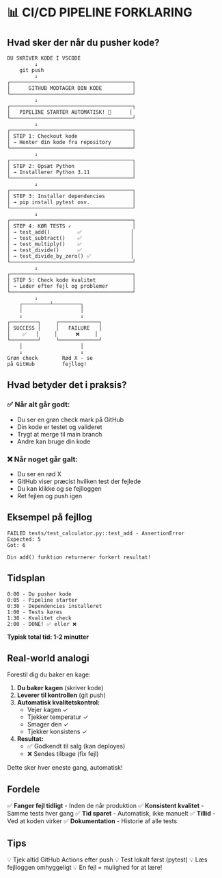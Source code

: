 # 📊 CI/CD PIPELINE FORKLARING

## Hvad sker der når du pusher kode?

```
DU SKRIVER KODE I VSCODE
         ↓
    git push
         ↓
┌────────────────────────────────────────┐
│      GITHUB MODTAGER DIN KODE          │
└────────────────────────────────────────┘
         ↓
┌────────────────────────────────────────┐
│   PIPELINE STARTER AUTOMATISK! 🚀      │
└────────────────────────────────────────┘
         ↓
┌────────────────────────────────────────┐
│ STEP 1: Checkout kode                  │
│ → Henter din kode fra repository       │
└────────────────────────────────────────┘
         ↓
┌────────────────────────────────────────┐
│ STEP 2: Opsæt Python                   │
│ → Installerer Python 3.11              │
└────────────────────────────────────────┘
         ↓
┌────────────────────────────────────────┐
│ STEP 3: Installer dependencies         │
│ → pip install pytest osv.              │
└────────────────────────────────────────┘
         ↓
┌────────────────────────────────────────┐
│ STEP 4: KØR TESTS ✓                    │
│ → test_add()         ✅                │
│ → test_subtract()    ✅                │
│ → test_multiply()    ✅                │
│ → test_divide()      ✅                │
│ → test_divide_by_zero() ✅             │
└────────────────────────────────────────┘
         ↓
┌────────────────────────────────────────┐
│ STEP 5: Check kode kvalitet            │
│ → Leder efter fejl og problemer        │
└────────────────────────────────────────┘
         ↓
    ┌─────────┴─────────┐
    │                   │
    ↓                   ↓
┌─────────┐     ┌─────────────┐
│ SUCCESS │     │   FAILURE   │
│    ✅   │     │      ❌     │
└─────────┘     └─────────────┘
    │                   │
    ↓                   ↓
Grøn check        Rød X - se
på GitHub         fejllog!
```

## Hvad betyder det i praksis?

### ✅ Når alt går godt:
- Du ser en grøn check mark på GitHub
- Din kode er testet og valideret
- Trygt at merge til main branch
- Andre kan bruge din kode

### ❌ Når noget går galt:
- Du ser en rød X
- GitHub viser præcist hvilken test der fejlede
- Du kan klikke og se fejlloggen
- Ret fejlen og push igen

## Eksempel på fejllog

```
FAILED tests/test_calculator.py::test_add - AssertionError
Expected: 5
Got: 6

Din add() funktion returnerer forkert resultat!
```

## Tidsplan

```
0:00 - Du pusher kode
0:05 - Pipeline starter
0:30 - Dependencies installeret
1:00 - Tests køres
1:30 - Kvalitet check
2:00 - DONE! ✅ eller ❌
```

**Typisk total tid: 1-2 minutter**

## Real-world analogi

Forestil dig du baker en kage:

1. **Du baker kagen** (skriver kode)
2. **Leverer til kontrollen** (git push)
3. **Automatisk kvalitetskontrol:**
   - Vejer kagen ✓
   - Tjekker temperatur ✓
   - Smager den ✓
   - Tjekker konsistens ✓
4. **Resultat:**
   - ✅ Godkendt til salg (kan deployes)
   - ❌ Sendes tilbage (fix fejl)

Dette sker hver eneste gang, automatisk!

## Fordele

✅ **Fanger fejl tidligt** - Inden de når produktion
✅ **Konsistent kvalitet** - Samme tests hver gang
✅ **Tid sparet** - Automatisk, ikke manuelt
✅ **Tillid** - Ved at koden virker
✅ **Dokumentation** - Historie af alle tests

## Tips

💡 Tjek altid GitHub Actions efter push
💡 Test lokalt først (pytest)
💡 Læs fejlloggen omhyggeligt
💡 En fejl = mulighed for at lære!
